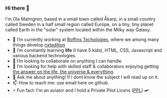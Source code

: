 ### Hi there 👋

I'm Ola Malmgren, based in a small town called Åkarp, in a small country called Sweden in a half small region called Europe, on a tiny, tiny planet called Earth in the "solar" system located within the Milky way Galaxy.

- 🔭 I’m currently working at [Boffins Techologies](https://boffins.se/), where we among many things develop [nxtedition](http://nxtedition.com/)
- 🌱 I’m constantly learning **life** (I have 5 kids), HTML, CSS, Javascript and various backend technologies.
- 👯 I’m looking to collaborate on anything I can handle.
- 🤔 I’m looking for help with skilled staff & collaborators enjoying getting [the answer on the life, the universe & everything](https://en.wikipedia.org/wiki/Douglas_Adams).
- 💬 Ask me about anything! If I dont know the subject I will read up on it.
- 📫 How to reach me: use email here on github.
- ⚡ Fun fact: I'm an aviator and I hold a Private Pilot Licens ([PPL](https://en.wikipedia.org/wiki/Private_pilot_licence)) 🛩
